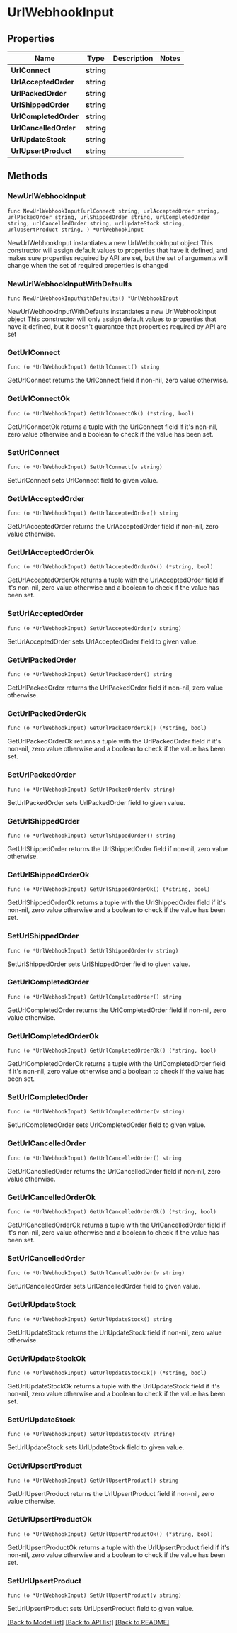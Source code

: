 # UrlWebhookInput

## Properties

Name | Type | Description | Notes
------------ | ------------- | ------------- | -------------
**UrlConnect** | **string** |  | 
**UrlAcceptedOrder** | **string** |  | 
**UrlPackedOrder** | **string** |  | 
**UrlShippedOrder** | **string** |  | 
**UrlCompletedOrder** | **string** |  | 
**UrlCancelledOrder** | **string** |  | 
**UrlUpdateStock** | **string** |  | 
**UrlUpsertProduct** | **string** |  | 

## Methods

### NewUrlWebhookInput

`func NewUrlWebhookInput(urlConnect string, urlAcceptedOrder string, urlPackedOrder string, urlShippedOrder string, urlCompletedOrder string, urlCancelledOrder string, urlUpdateStock string, urlUpsertProduct string, ) *UrlWebhookInput`

NewUrlWebhookInput instantiates a new UrlWebhookInput object
This constructor will assign default values to properties that have it defined,
and makes sure properties required by API are set, but the set of arguments
will change when the set of required properties is changed

### NewUrlWebhookInputWithDefaults

`func NewUrlWebhookInputWithDefaults() *UrlWebhookInput`

NewUrlWebhookInputWithDefaults instantiates a new UrlWebhookInput object
This constructor will only assign default values to properties that have it defined,
but it doesn't guarantee that properties required by API are set

### GetUrlConnect

`func (o *UrlWebhookInput) GetUrlConnect() string`

GetUrlConnect returns the UrlConnect field if non-nil, zero value otherwise.

### GetUrlConnectOk

`func (o *UrlWebhookInput) GetUrlConnectOk() (*string, bool)`

GetUrlConnectOk returns a tuple with the UrlConnect field if it's non-nil, zero value otherwise
and a boolean to check if the value has been set.

### SetUrlConnect

`func (o *UrlWebhookInput) SetUrlConnect(v string)`

SetUrlConnect sets UrlConnect field to given value.


### GetUrlAcceptedOrder

`func (o *UrlWebhookInput) GetUrlAcceptedOrder() string`

GetUrlAcceptedOrder returns the UrlAcceptedOrder field if non-nil, zero value otherwise.

### GetUrlAcceptedOrderOk

`func (o *UrlWebhookInput) GetUrlAcceptedOrderOk() (*string, bool)`

GetUrlAcceptedOrderOk returns a tuple with the UrlAcceptedOrder field if it's non-nil, zero value otherwise
and a boolean to check if the value has been set.

### SetUrlAcceptedOrder

`func (o *UrlWebhookInput) SetUrlAcceptedOrder(v string)`

SetUrlAcceptedOrder sets UrlAcceptedOrder field to given value.


### GetUrlPackedOrder

`func (o *UrlWebhookInput) GetUrlPackedOrder() string`

GetUrlPackedOrder returns the UrlPackedOrder field if non-nil, zero value otherwise.

### GetUrlPackedOrderOk

`func (o *UrlWebhookInput) GetUrlPackedOrderOk() (*string, bool)`

GetUrlPackedOrderOk returns a tuple with the UrlPackedOrder field if it's non-nil, zero value otherwise
and a boolean to check if the value has been set.

### SetUrlPackedOrder

`func (o *UrlWebhookInput) SetUrlPackedOrder(v string)`

SetUrlPackedOrder sets UrlPackedOrder field to given value.


### GetUrlShippedOrder

`func (o *UrlWebhookInput) GetUrlShippedOrder() string`

GetUrlShippedOrder returns the UrlShippedOrder field if non-nil, zero value otherwise.

### GetUrlShippedOrderOk

`func (o *UrlWebhookInput) GetUrlShippedOrderOk() (*string, bool)`

GetUrlShippedOrderOk returns a tuple with the UrlShippedOrder field if it's non-nil, zero value otherwise
and a boolean to check if the value has been set.

### SetUrlShippedOrder

`func (o *UrlWebhookInput) SetUrlShippedOrder(v string)`

SetUrlShippedOrder sets UrlShippedOrder field to given value.


### GetUrlCompletedOrder

`func (o *UrlWebhookInput) GetUrlCompletedOrder() string`

GetUrlCompletedOrder returns the UrlCompletedOrder field if non-nil, zero value otherwise.

### GetUrlCompletedOrderOk

`func (o *UrlWebhookInput) GetUrlCompletedOrderOk() (*string, bool)`

GetUrlCompletedOrderOk returns a tuple with the UrlCompletedOrder field if it's non-nil, zero value otherwise
and a boolean to check if the value has been set.

### SetUrlCompletedOrder

`func (o *UrlWebhookInput) SetUrlCompletedOrder(v string)`

SetUrlCompletedOrder sets UrlCompletedOrder field to given value.


### GetUrlCancelledOrder

`func (o *UrlWebhookInput) GetUrlCancelledOrder() string`

GetUrlCancelledOrder returns the UrlCancelledOrder field if non-nil, zero value otherwise.

### GetUrlCancelledOrderOk

`func (o *UrlWebhookInput) GetUrlCancelledOrderOk() (*string, bool)`

GetUrlCancelledOrderOk returns a tuple with the UrlCancelledOrder field if it's non-nil, zero value otherwise
and a boolean to check if the value has been set.

### SetUrlCancelledOrder

`func (o *UrlWebhookInput) SetUrlCancelledOrder(v string)`

SetUrlCancelledOrder sets UrlCancelledOrder field to given value.


### GetUrlUpdateStock

`func (o *UrlWebhookInput) GetUrlUpdateStock() string`

GetUrlUpdateStock returns the UrlUpdateStock field if non-nil, zero value otherwise.

### GetUrlUpdateStockOk

`func (o *UrlWebhookInput) GetUrlUpdateStockOk() (*string, bool)`

GetUrlUpdateStockOk returns a tuple with the UrlUpdateStock field if it's non-nil, zero value otherwise
and a boolean to check if the value has been set.

### SetUrlUpdateStock

`func (o *UrlWebhookInput) SetUrlUpdateStock(v string)`

SetUrlUpdateStock sets UrlUpdateStock field to given value.


### GetUrlUpsertProduct

`func (o *UrlWebhookInput) GetUrlUpsertProduct() string`

GetUrlUpsertProduct returns the UrlUpsertProduct field if non-nil, zero value otherwise.

### GetUrlUpsertProductOk

`func (o *UrlWebhookInput) GetUrlUpsertProductOk() (*string, bool)`

GetUrlUpsertProductOk returns a tuple with the UrlUpsertProduct field if it's non-nil, zero value otherwise
and a boolean to check if the value has been set.

### SetUrlUpsertProduct

`func (o *UrlWebhookInput) SetUrlUpsertProduct(v string)`

SetUrlUpsertProduct sets UrlUpsertProduct field to given value.



[[Back to Model list]](../README.md#documentation-for-models) [[Back to API list]](../README.md#documentation-for-api-endpoints) [[Back to README]](../README.md)


